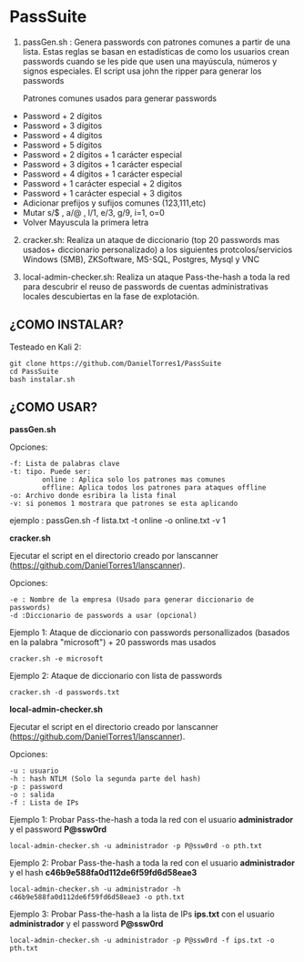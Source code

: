 
# PassSuite

 1. passGen.sh : Genera passwords con patrones comunes a partir de una
    lista. Estas  reglas se basan en estadísticas de como los usuarios 
    crean passwords  cuando se les pide que usen una mayúscula, números
    y signos especiales. El script usa john the ripper para generar los
    passwords 

    Patrones comunes usados para generar passwords

- Password + 2 dígitos
- Password + 3 dígitos
- Password + 4 dígitos
- Password + 5 dígitos
- Password + 2 dígitos + 1 carácter especial
- Password + 3 dígitos + 1 carácter especial
- Password + 4 dígitos + 1 carácter especial
- Password + 1 carácter especial + 2 digitos
- Password + 1 carácter especial + 3 digitos
- Adicionar prefijos y sufijos comunes (123,111,etc)
- Mutar s/$ , a/@ , l/1, e/3, g/9, i=1, o=0
- Volver Mayuscula la primera letra
    
 2. cracker.sh: Realiza un ataque de diccionario (top 20
    passwords mas usados+ diccionario personalizado) a los siguientes
    protcolos/servicios Windows (SMB), ZKSoftware, MS-SQL, Postgres, Mysql y VNC
    
3. local-admin-checker.sh: Realiza un ataque Pass-the-hash a toda la red para descubrir el reuso de passwords de cuentas administrativas locales descubiertas en la fase de explotación.
    


## ¿COMO INSTALAR?

Testeado en Kali 2:

    git clone https://github.com/DanielTorres1/PassSuite
    cd PassSuite
    bash instalar.sh


## ¿COMO USAR?
**passGen.sh**

Opciones: 

    -f: Lista de palabras clave
    -t: tipo. Puede ser:
    		online : Aplica solo los patrones mas comunes
    		offline: Aplica todos los patrones para ataques offline
    -o: Archivo donde esribira la lista final
    -v: si ponemos 1 mostrara que patrones se esta aplicando

ejemplo :  passGen.sh -f lista.txt -t online -o online.txt -v 1



**cracker.sh**

Ejecutar el script en el directorio creado por lanscanner (https://github.com/DanielTorres1/lanscanner). 

Opciones: 

    -e : Nombre de la empresa (Usado para generar diccionario de passwords)     
    -d :Diccionario de passwords a usar (opcional)

Ejemplo 1: Ataque de diccionario con passwords personallizados (basados en la palabra "microsoft") + 20 passwords mas usados

    cracker.sh -e microsoft

Ejemplo 2: Ataque de diccionario con lista de passwords

    cracker.sh -d passwords.txt


**local-admin-checker.sh**

Ejecutar el script en el directorio creado por lanscanner (https://github.com/DanielTorres1/lanscanner). 

Opciones: 

    -u : usuario
    -h : hash NTLM (Solo la segunda parte del hash)
    -p : password
    -o : salida
    -f : Lista de IPs

Ejemplo 1:
Probar Pass-the-hash a toda la red con el usuario **administrador** y el password **P@ssw0rd**

    local-admin-checker.sh -u administrador -p P@ssw0rd -o pth.txt

Ejemplo 2:
Probar Pass-the-hash a toda la red con el usuario **administrador** y el hash **c46b9e588fa0d112de6f59fd6d58eae3**

    local-admin-checker.sh -u administrador -h c46b9e588fa0d112de6f59fd6d58eae3 -o pth.txt

Ejemplo 3:
Probar Pass-the-hash a la lista de IPs **ips.txt** con el usuario **administrador** y el password **P@ssw0rd**

    local-admin-checker.sh -u administrador -p P@ssw0rd -f ips.txt -o pth.txt

